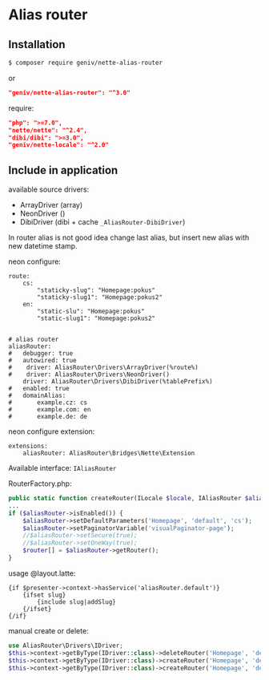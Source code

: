 Alias router
============

Installation
------------
```sh
$ composer require geniv/nette-alias-router
```
or
```json
"geniv/nette-alias-router": "^3.0"
```

require:
```json
"php": ">=7.0",
"nette/nette": "^2.4",
"dibi/dibi": ">=3.0",
"geniv/nette-locale": "^2.0"
```

Include in application
----------------------

available source drivers:
- ArrayDriver (array)
- NeonDriver ()
- DibiDriver (dibi + cache `_AliasRouter-DibiDriver`)

In router alias is not good idea change last alias, but insert new alias with new datetime stamp.

neon configure:
```neon
route:
    cs:
        "staticky-slug": "Homepage:pokus"
        "staticky-slug1": "Homepage:pokus2"
    en:
        "static-slu": "Homepage:pokus"
        "static-slug1": "Homepage:pokus2"


# alias router
aliasRouter:
#   debugger: true
#   autowired: true
#    driver: AliasRouter\Drivers\ArrayDriver(%route%)
#    driver: AliasRouter\Drivers\NeonDriver()
    driver: AliasRouter\Drivers\DibiDriver(%tablePrefix%)
#   enabled: true
#   domainAlias:
#       example.cz: cs
#       example.com: en
#       example.de: de
```

neon configure extension:
```neon
extensions:
    aliasRouter: AliasRouter\Bridges\Nette\Extension
```

Available interface: `IAliasRouter`

RouterFactory.php:
```php
public static function createRouter(ILocale $locale, IAliasRouter $aliasRouter): IRouter
...
if ($aliasRouter->isEnabled()) {
    $aliasRouter->setDefaultParameters('Homepage', 'default', 'cs');
    $aliasRouter->setPaginatorVariable('visualPaginator-page');
    //$aliasRouter->setSecure(true);
    //$aliasRouter->setOneWay(true);
    $router[] = $aliasRouter->getRouter();
}
```

usage @layout.latte:
```latte
{if $presenter->context->hasService('aliasRouter.default')}
    {ifset slug}
        {include slug|addSlug}
    {/ifset}
{/if}
```

manual create or delete:
```php
use AliasRouter\Drivers\IDriver;
$this->context->getByType(IDriver::class)->deleteRouter('Homepage', 'default');
$this->context->getByType(IDriver::class)->createRouter('Homepage', 'default', 'muj alias');
$this->context->getByType(IDriver::class)->createRouter('Homepage', 'default', 'muj alias XX', ['locale' => 'en']);
```
